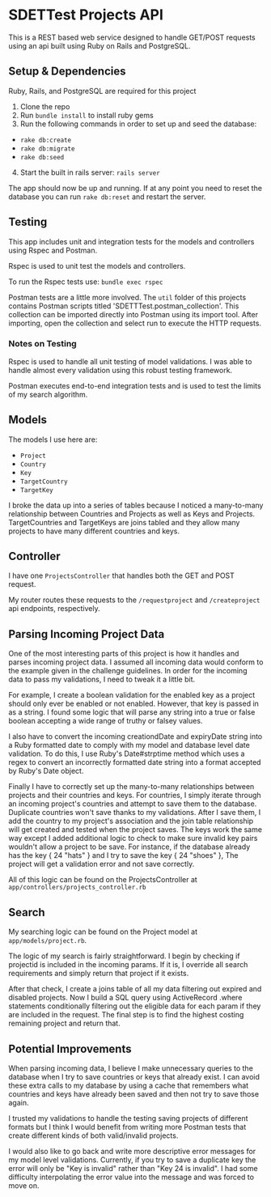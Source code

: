 # SDETTest Projects API

This is a REST based web service designed to handle GET/POST requests using an api built using Ruby on Rails and PostgreSQL.

## Setup & Dependencies
Ruby, Rails, and PostgreSQL are required for this project
1. Clone the repo
2. Run `bundle install` to install ruby gems
3. Run the following commands in order to set up and seed the database:
  * `rake db:create`
  * `rake db:migrate`
  * `rake db:seed`
4. Start the built in rails server: `rails server`

The app should now be up and running. If at any point you need to reset the database you can run `rake db:reset` and restart the server.

## Testing

This app includes unit and integration tests for the models and controllers using Rspec and Postman.

Rspec is used to unit test the models and controllers.

To run the Rspec tests use: `bundle exec rspec`

Postman tests are a little more involved. The `util` folder of this projects contains Postman scripts titled 'SDETTTest.postman_collection'. This collection can be imported directly into Postman using its import tool. After importing, open the collection and select run to execute the HTTP requests.

### Notes on Testing

Rspec is used to handle all unit testing of model validations. I was able to handle almost every validation using this robust testing framework.

Postman executes end-to-end integration tests and is used to test the limits of my search algorithm.

## Models

The models I use here are:

* `Project`
* `Country`
* `Key`
* `TargetCountry`
* `TargetKey`

I broke the data up into a series of tables because I noticed a many-to-many relationship between Countries and Projects as well as Keys and Projects. TargetCountries and TargetKeys are joins tabled and they allow many projects to have many different countries and keys.

## Controller

I have one `ProjectsController` that handles both the GET and POST request.

My router routes these requests to the `/requestproject` and `/createproject` api endpoints, respectively.

## Parsing Incoming Project Data
One of the most interesting parts of this project is how it handles and parses incoming project data. I assumed all incoming data would conform to the example given in the challenge guidelines. In order for the incoming data to pass my validations, I need to tweak it a little bit.

For example, I create a boolean validation for the enabled key as a project should only ever be enabled or not enabled. However, that key is passed in as a string. I found some logic that will parse any string into a true or false boolean accepting a wide range of truthy or falsey values.

I also have to convert the incoming creationdDate and expiryDate string into a Ruby formatted date to comply with my model and database level date validation. To do this, I use Ruby's Date#strptime method which uses a regex to convert an incorrectly formatted date string into a format accepted by Ruby's Date object.

Finally I have to correctly set up the many-to-many relationships between projects and their countries and keys. For countries, I simply iterate through an incoming project's countries and attempt to save them to the database. Duplicate countries won't save thanks to my validations. After I save them, I add the country to my project's association and the join table relationship will get created and tested when the project saves. The keys work the same way except I added additional logic to check to make sure invalid key pairs wouldn't allow a project to be save. For instance, if the database already has the key { 24 "hats" } and I try to save the key { 24 "shoes" }, The project will get a validation error and not save correctly.

All of this logic can be found on the ProjectsController at `app/controllers/projects_controller.rb`

## Search

My searching logic can be found on the Project model at `app/models/project.rb`.

The logic of my search is fairly straightforward. I begin by checking if projectid is included in the incoming params. If it is, I override all search requirements and simply return that project if it exists.

After that check, I create a joins table of all my data filtering out expired and disabled projects. Now I build a SQL query using ActiveRecord .where statements conditionally filtering out the eligible data for each param if they are included in the request. The final step is to find the highest costing remaining project and return that.

## Potential Improvements

When parsing incoming data, I believe I make unnecessary queries to the database when I try to save countries or keys that already exist. I can avoid these extra calls to my database by using a cache that remembers what countries and keys have already been saved and then not try to save those again.

I trusted my validations to handle the testing saving projects of different formats but I think I would benefit from writing more Postman tests that create different kinds of both valid/invalid projects.

I would also like to go back and write more descriptive error messages for my model level validations. Currently, if you try to save a duplicate key the error will only be "Key is invalid" rather than "Key 24 is invalid". I had some difficulty interpolating the error value into the message and was forced to move on.
